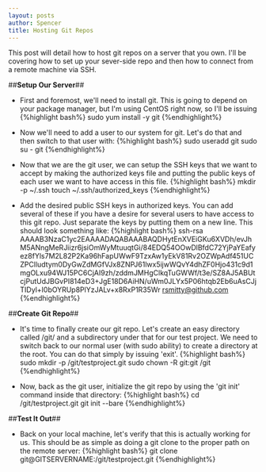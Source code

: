 ```yaml
---
layout: posts
author: Spencer
title: Hosting Git Repos
---
```


This post will detail how to host git repos on a server that you own. I'll be covering how to set up your sever-side repo and then how to connect from a remote machine via SSH.

##**Setup Our Server**##
* First and foremost, we'll need to install git. This is going to depend on your package manager, but I'm using CentOS right now, so I'll be issuing 
{%highlight bash%}
sudo yum install -y git
{%endhighlight%}

* Now we'll need to add a user to our system for git. Let's do that and then switch to that user with:
{%highlight bash%}
sudo useradd git
sudo su - git
{%endhighlight%}

* Now that we are the git user, we can setup the SSH keys that we want to accept by making the authorized keys file and putting the public keys of each user we want to have access in this file.
{%highlight bash%}
mkdir -p ~/.ssh
touch ~/.ssh/authorized_keys
{%endhighlight%}

* Add the desired public SSH keys in authorized keys. You can add several of these if you have a desire for several users to have access to this git repo. Just separate the keys by putting them on a new line. This should look something like:
{%highlight bash%}
ssh-rsa AAAAB3NzaC1yc2EAAAADAQABAAABAQDHytEnXVEiGKu6XVDh/evJhM5ANngMeRJiizr6jsiOmWyMtuuqtGi/84EDQ54OOwDlBfdC72YjPaYEafyez8fYls7M2L82P2Ka96hFapUWwF9TzxAw1yEkV81Rv2OZWpAdf451UCZPClludtym0DyGwZdMGfVJx8ZNPJ61lwx5ijwWQvY4dhZF0Hjo431c9d1mgOLxu94WJ15PC6CjAI9zh/zddmJMHgClkqTuGWWf/t3e/SZ8AJ5ABUtcjPutUdJBGvPI814eD3+JgE18D6AiHN/uWm0JLYx5P06htqb2Eb6uAsCJjTIDyl+I0bOYRUp8PlYzJALv+x8RxP1R35Wr rsmitty@github.com
{%endhighlight%}

##**Create Git Repo**##

* It's time to finally create our git repo. Let's create an easy directory called /git/ and a subdirectory under that for our test project. We need to switch back to our normal user (with sudo ability) to create a directory at the root. You can do that simply by issuing 'exit'.
{%highlight bash%}
sudo mkdir -p /git/testproject.git
sudo chown -R git:git /git
{%endhighlight%}

* Now, back as the git user, initialize the git repo by using the 'git init' command inside that directory:
{%highlight bash%}
cd /git/testproject.git
git init --bare
{%endhighlight%}

##**Test It Out**##

* Back on your local machine, let's verify that this is actually working for us. This should be as simple as doing a git clone to the proper path on the remote server:
{%highlight bash%}
git clone git@GITSERVERNAME:/git/testproject.git
{%endhighlight%}
